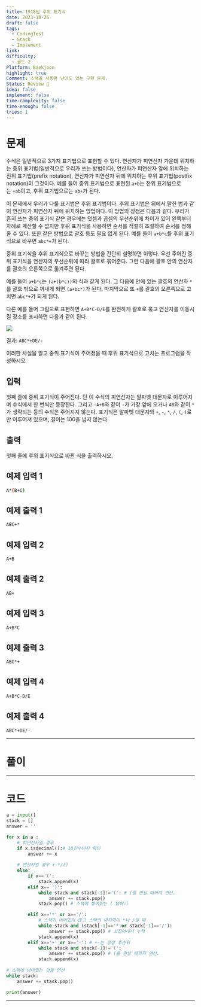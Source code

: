```yaml
---
title: 1918번 후위 표기식
date: 2023-10-26
draft: false
tags:
  - CodingTest
  - Stack
  - Implement
link: 
difficulty:
  - 골드 2
Platform: Baekjoon
highlight: true
Comment: 스택을 사용한 난이도 있는 구현 문제.
Status: Review 🧐
idea: false
implement: false
time-complexity: false
time-enough: false
tries: 1
---
```

# 문제

수식은 일반적으로 3가지 표기법으로 표현할 수 있다. 연산자가 피연산자 가운데 위치하는 중위 표기법(일반적으로 우리가 쓰는 방법이다), 연산자가 피연산자 앞에 위치하는 전위 표기법(prefix notation), 연산자가 피연산자 뒤에 위치하는 후위 표기법(postfix notation)이 그것이다. 예를 들어 중위 표기법으로 표현된 `a+b`는 전위 표기법으로는 `+ab`이고, 후위 표기법으로는 `ab+`가 된다.

이 문제에서 우리가 다룰 표기법은 후위 표기법이다. 후위 표기법은 위에서 말한 법과 같이 연산자가 피연산자 뒤에 위치하는 방법이다. 이 방법의 장점은 다음과 같다. 우리가 흔히 쓰는 중위 표기식 같은 경우에는 덧셈과 곱셈의 우선순위에 차이가 있어 왼쪽부터 차례로 계산할 수 없지만 후위 표기식을 사용하면 순서를 적절히 조절하여 순서를 정해줄 수 있다. 또한 같은 방법으로 괄호 등도 필요 없게 된다. 예를 들어 `a+b*c`를 후위 표기식으로 바꾸면 `abc*+`가 된다.

중위 표기식을 후위 표기식으로 바꾸는 방법을 간단히 설명하면 이렇다. 우선 주어진 중위 표기식을 연산자의 우선순위에 따라 괄호로 묶어준다. 그런 다음에 괄호 안의 연산자를 괄호의 오른쪽으로 옮겨주면 된다.

예를 들어 `a+b*c`는 `(a+(b*c))`의 식과 같게 된다. 그 다음에 안에 있는 괄호의 연산자 `*`를 괄호 밖으로 꺼내게 되면 `(a+bc*)`가 된다. 마지막으로 또 `+`를 괄호의 오른쪽으로 고치면 `abc*+`가 되게 된다.

다른 예를 들어 그림으로 표현하면 `A+B*C-D/E`를 완전하게 괄호로 묶고 연산자를 이동시킬 장소를 표시하면 다음과 같이 된다.

![](https://upload.acmicpc.net/5aad2feb-d9fc-430a-954d-73a06ba0215f/-/preview/)

결과: `ABC*+DE/-`

이러한 사실을 알고 중위 표기식이 주어졌을 때 후위 표기식으로 고치는 프로그램을 작성하시오

## 입력

첫째 줄에 중위 표기식이 주어진다. 단 이 수식의 피연산자는 알파벳 대문자로 이루어지며 수식에서 한 번씩만 등장한다. 그리고 `-A+B`와 같이 `-`가 가장 앞에 오거나 `AB`와 같이 `*`가 생략되는 등의 수식은 주어지지 않는다. 표기식은 알파벳 대문자와 `+`, `-`, `*`, `/`, `(`, `)`로만 이루어져 있으며, 길이는 100을 넘지 않는다. 

## 출력

첫째 줄에 후위 표기식으로 바뀐 식을 출력하시오.

## 예제 입력 1 

```bash
A*(B+C)
```

## 예제 출력 1 

```bash
ABC+*
```

## 예제 입력 2 

```bash
A+B
```

## 예제 출력 2 

```bash
AB+
```

## 예제 입력 3 

```bash
A+B*C
```

## 예제 출력 3 

```bash
ABC*+
```

## 예제 입력 4 

```bash
A+B*C-D/E
```

## 예제 출력 4 

```bash
ABC*+DE/-
```


___

# 풀이





____
# 코드

```python
a = input()
stack = []
answer = ''

for x in a :
    # 피연산자일 경우
    if x.isdecimal():# 10진수인지 확인
        answer += x 
    
    # 연산자일 경우 +-*/()
    else:
        if x=='(':
            stack.append(x)         
        elif x== ')':
            while stack and stack[-1]!='(': # (를 만날 때까지 연산.
                answer += stack.pop()
            stack.pop() # 스택에 쌓여있는 ( 없에기

        elif x=='*' or x=='/': 
            # 스택이 비어있지 않고 스택의 마지막이 *나 /일 때
            while stack and (stack[-1]=='*'or stack[-1]=='/'):
                answer += stack.pop() # 끄집어내서 누적
            stack.append(x)
        elif x=='+' or x=='-': # +-는 항상 후순위
            while stack and stack[-1]!='(':
                answer += stack.pop() # (를 만날 때까지 연산.
            stack.append(x)
    
# 스택에 남아있는 것들 연산
while stack:
    answer += stack.pop()

print(answer)
```



___
